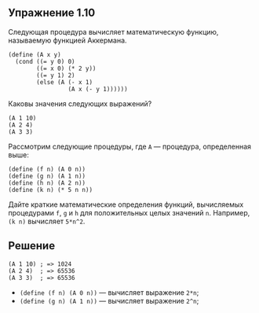 ## Упражнение 1.10

Следующая процедура вычисляет математическую функцию, называемую функцией Аккермана.
```racket
(define (A x y)
  (cond ((= y 0) 0)
        ((= x 0) (* 2 y))
        ((= y 1) 2)
        (else (A (- x 1)
                 (A x (- y 1))))))
```

Каковы значения следующих выражений?
```racket
(A 1 10)
(A 2 4)
(A 3 3)
```

Рассмотрим следующие процедуры, где `A` — процедура, определенная выше:
```racket
(define (f n) (A 0 n))
(define (g n) (A 1 n))
(define (h n) (A 2 n))
(define (k n) (* 5 n n))
```

Дайте краткие математические определения функций, вычисляемых процедурами `f`, `g` и `h` для положительных целых значений `n`. Например, `(k n)` вычисляет `5*n^2`.

## Решение

```racket
(A 1 10) ; => 1024
(A 2 4)  ; => 65536
(A 3 3)  ; => 65536
```

- `(define (f n) (A 0 n))` — вычисляет выражение `2*n`;
- `(define (g n) (A 1 n))` — вычисляет выражение `2^n`;

